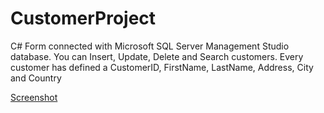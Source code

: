 # CustomerProject
C# Form connected with Microsoft SQL Server Management Studio database.
You can Insert, Update, Delete and Search customers. Every customer has defined a CustomerID, FirstName, LastName, Address, City and Country

[Screenshot](https://github.com/iulianigas/CustomerProject/blob/master/picture.png)
